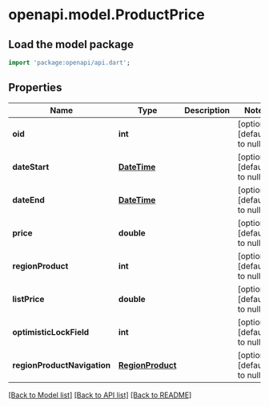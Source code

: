 # openapi.model.ProductPrice

## Load the model package
```dart
import 'package:openapi/api.dart';
```

## Properties
Name | Type | Description | Notes
------------ | ------------- | ------------- | -------------
**oid** | **int** |  | [optional] [default to null]
**dateStart** | [**DateTime**](DateTime.md) |  | [optional] [default to null]
**dateEnd** | [**DateTime**](DateTime.md) |  | [optional] [default to null]
**price** | **double** |  | [optional] [default to null]
**regionProduct** | **int** |  | [optional] [default to null]
**listPrice** | **double** |  | [optional] [default to null]
**optimisticLockField** | **int** |  | [optional] [default to null]
**regionProductNavigation** | [**RegionProduct**](RegionProduct.md) |  | [optional] [default to null]

[[Back to Model list]](../README.md#documentation-for-models) [[Back to API list]](../README.md#documentation-for-api-endpoints) [[Back to README]](../README.md)


